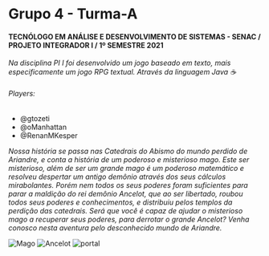# Grupo 4 - Turma-A

#### **TECNÓLOGO EM ANÁLISE E DESENVOLVIMENTO DE SISTEMAS - SENAC / PROJETO INTEGRADOR I / 1º SEMESTRE 2021**

*Na disciplina PI I foi desenvolvido um jogo baseado em texto, mais especificamente um jogo RPG textual. Através da linguagem Java :coffee:*

###### Players:
- @gtozeti
- @oManhattan
- @RenanMKesper

*Nossa história se passa nas Catedrais do Abismo do mundo perdido de Ariandre, e conta a história de um poderoso e misterioso mago.
Este ser misterioso, além de ser um grande mago é um poderoso matemático e resolveu despertar um antigo demônio através dos seus cálculos mirabolantes.
Porém nem todos os seus poderes foram suficientes para parar a maldição do rei demônio Ancelot, que ao ser libertado, roubou todos seus poderes e conhecimentos, e distribuiu pelos templos da perdição das catedrais. Será que você é capaz de ajudar o misterioso mago a recuperar seus poderes, para derrotar o grande Ancelot? 
Venha conosco nesta aventura pelo desconhecido mundo de Ariandre.*

![Mago](https://images-wixmp-ed30a86b8c4ca887773594c2.wixmp.com/f/3f861b9c-0ac0-4b33-9fcc-c387e684769c/da0cd9z-05f2333d-2a40-49c9-a5e5-7fa3e98abbf4.gif?token=eyJ0eXAiOiJKV1QiLCJhbGciOiJIUzI1NiJ9.eyJzdWIiOiJ1cm46YXBwOjdlMGQxODg5ODIyNjQzNzNhNWYwZDQxNWVhMGQyNmUwIiwiaXNzIjoidXJuOmFwcDo3ZTBkMTg4OTgyMjY0MzczYTVmMGQ0MTVlYTBkMjZlMCIsIm9iaiI6W1t7InBhdGgiOiJcL2ZcLzNmODYxYjljLTBhYzAtNGIzMy05ZmNjLWMzODdlNjg0NzY5Y1wvZGEwY2Q5ei0wNWYyMzMzZC0yYTQwLTQ5YzktYTVlNS03ZmEzZTk4YWJiZjQuZ2lmIn1dXSwiYXVkIjpbInVybjpzZXJ2aWNlOmZpbGUuZG93bmxvYWQiXX0.ANlghe9_kw5apwR_2uEUPX88voxsuBpmNJW--XPBBNY)  ![Ancelot](https://cdnb.artstation.com/p/assets/images/images/011/503/865/original/joe-dupras-revenant.gif?1529933269) ![portal](https://images-wixmp-ed30a86b8c4ca887773594c2.wixmp.com/f/cdfeb108-84b4-4b7e-b821-49491ab28d57/da2plgi-c8b8edcc-3cdc-432c-b2bf-02c7d72f5afb.gif?token=eyJ0eXAiOiJKV1QiLCJhbGciOiJIUzI1NiJ9.eyJzdWIiOiJ1cm46YXBwOjdlMGQxODg5ODIyNjQzNzNhNWYwZDQxNWVhMGQyNmUwIiwiaXNzIjoidXJuOmFwcDo3ZTBkMTg4OTgyMjY0MzczYTVmMGQ0MTVlYTBkMjZlMCIsIm9iaiI6W1t7InBhdGgiOiJcL2ZcL2NkZmViMTA4LTg0YjQtNGI3ZS1iODIxLTQ5NDkxYWIyOGQ1N1wvZGEycGxnaS1jOGI4ZWRjYy0zY2RjLTQzMmMtYjJiZi0wMmM3ZDcyZjVhZmIuZ2lmIn1dXSwiYXVkIjpbInVybjpzZXJ2aWNlOmZpbGUuZG93bmxvYWQiXX0.j0ngZxwJAhdt7VAP4_NXJq0Yf18f3o9mlHEVtIgaBNQ)
